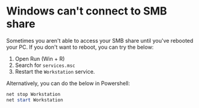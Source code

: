 # Windows can't connect to SMB share

Sometimes you aren't able to access your SMB share until you've rebooted your PC. If you don't want to reboot, you can try the below:

1. Open Run (Win + R)
2. Search for `services.msc`
3. Restart the `Workstation` service.

Alternatively, you can do the below in Powershell:

```powershell
net stop Workstation
net start Workstation
```
